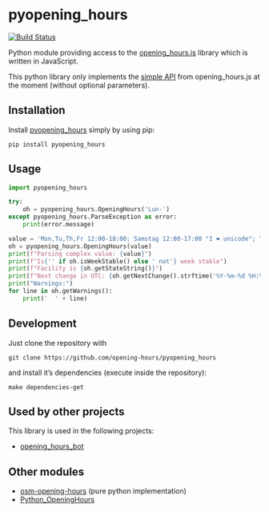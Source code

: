 # pyopening_hours

[![Build Status](https://travis-ci.org/ypid/pyopening_hours.svg?branch=master)](https://travis-ci.org/ypid/pyopening_hours)

Python module providing access to the [opening_hours.js][oh-lib] library which is written in JavaScript.

This python library only implements the [simple API](https://github.com/opening-hours/opening_hours.js#simple-api) from opening_hours.js at the moment (without optional parameters).

## Installation

Install [pyopening_hours](https://pypi.python.org/pypi/pyopening_hours/) simply by using pip:

```Shell
pip install pyopening_hours
```

## Usage

```python
import pyopening_hours

try:
    oh = pyopening_hours.OpeningHours('Lun-')
except pyopening_hours.ParseException as error:
    print(error.message)

value = 'Mon,Tu,Th,Fr 12:00-18:00; Samstag 12:00-17:00 "I ❤ unicode"; Th[3] OFF; Th[-1] off'
oh = pyopening_hours.OpeningHours(value)
print(f"Parsing complex value: {value}")
print(f"Is{'' if oh.isWeekStable() else ' not'} week stable")
print(f"Facility is {oh.getStateString()}")
print(f"Next change in UTC: {oh.getNextChange().strftime('%Y-%m-%d %H:%M:%S')}")
print("Warnings:")
for line in oh.getWarnings():
    print('  ' + line)
```

## Development

Just clone the repository with

```Shell
git clone https://github.com/opening-hours/pyopening_hours
```

and install it’s dependencies (execute inside the repository):
```Shell
make dependencies-get
```

## Used by other projects

This library is used in the following projects:

* [opening_hours_bot][]

## Other modules

* [osm-opening-hours](https://github.com/martinfilliau/osm-opening-hours) (pure python implementation)
* [Python_OpeningHours](https://github.com/anthill/Python_OpeningHours)


[oh-lib]: https://github.com/opening-hours/opening_hours.js
[opening_hours_bot]: https://github.com/ypid/opening_hours_bot
